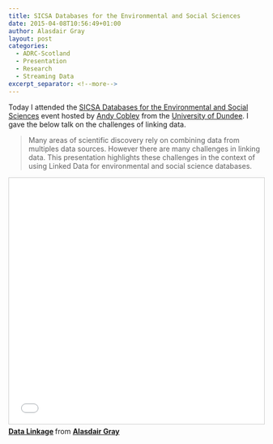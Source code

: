 ```yaml
---
title: SICSA Databases for the Environmental and Social Sciences
date: 2015-04-08T10:56:49+01:00
author: Alasdair Gray
layout: post
categories:
  - ADRC-Scotland
  - Presentation
  - Research
  - Streaming Data
excerpt_separator: <!--more-->
---
```

Today I attended the [SICSA Databases for the Environmental and Social Sciences](http://www.sicsa.ac.uk/events/sicsa-ma-databases-environmental-social-sciences/) event hosted by [Andy Cobley](http://www.computing.dundee.ac.uk/about/staff/1) from the [University of Dundee](http://www.dundee.ac.uk/). I gave the below talk on the challenges of linking data.

> Many areas of scientific discovery rely on combining data from multiples data sources. However there are many challenges in linking data. This presentation highlights these challenges in the context of using Linked Data for environmental and social science databases.

<iframe src="//www.slideshare.net/slideshow/embed_code/key/JF3p8aFEqsnEGb" width="595" height="485" frameborder="0" marginwidth="0" marginheight="0" scrolling="no" style="border:1px solid #CCC; border-width:1px; margin-bottom:5px; max-width: 100%;" allowfullscreen> </iframe> <div style="margin-bottom:5px"> <strong> <a href="//www.slideshare.net/alasdair_gray/data-linkage" title="Data Linkage" target="_blank">Data Linkage</a> </strong> from <strong><a href="https://www.slideshare.net/alasdair_gray" target="_blank">Alasdair Gray</a></strong> </div>

<!--more-->